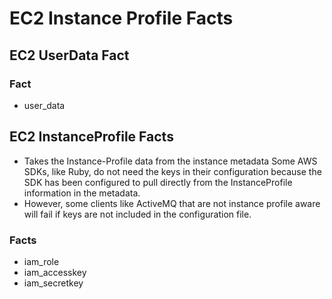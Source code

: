 EC2 Instance Profile Facts
==========================

## EC2 UserData Fact
### Fact
* user_data

## EC2 InstanceProfile Facts
* Takes the Instance-Profile data from the instance metadata Some AWS SDKs, like Ruby, do not need the keys in their configuration because the SDK has been configured to pull directly from the InstanceProfile information in the metadata.
* However, some clients like ActiveMQ that are not instance profile aware will fail if keys are not included in the configuration file.

### Facts
* iam_role
* iam_accesskey
* iam_secretkey
